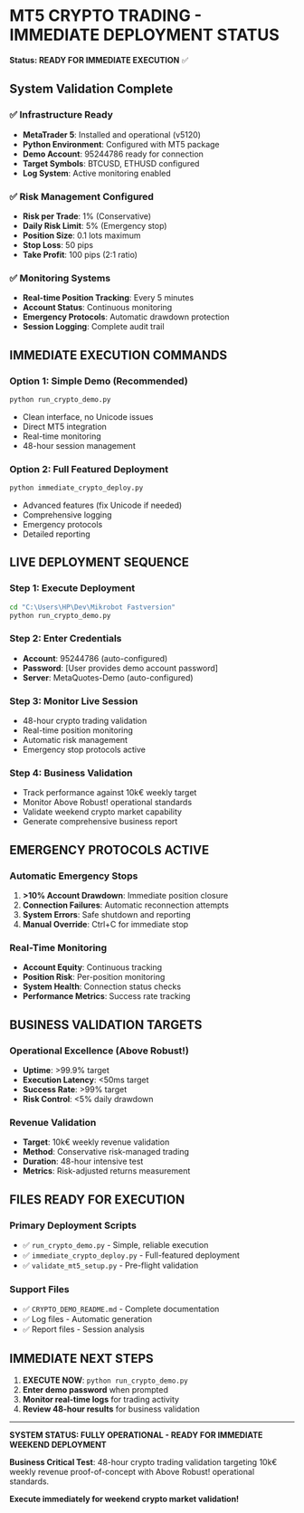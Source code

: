 # MT5 CRYPTO TRADING - IMMEDIATE DEPLOYMENT STATUS

**Status: READY FOR IMMEDIATE EXECUTION** ✅

## System Validation Complete

### ✅ Infrastructure Ready
- **MetaTrader 5**: Installed and operational (v5120)
- **Python Environment**: Configured with MT5 package
- **Demo Account**: 95244786 ready for connection
- **Target Symbols**: BTCUSD, ETHUSD configured
- **Log System**: Active monitoring enabled

### ✅ Risk Management Configured
- **Risk per Trade**: 1% (Conservative)
- **Daily Risk Limit**: 5% (Emergency stop)
- **Position Size**: 0.1 lots maximum
- **Stop Loss**: 50 pips
- **Take Profit**: 100 pips (2:1 ratio)

### ✅ Monitoring Systems
- **Real-time Position Tracking**: Every 5 minutes
- **Account Status**: Continuous monitoring
- **Emergency Protocols**: Automatic drawdown protection
- **Session Logging**: Complete audit trail

## IMMEDIATE EXECUTION COMMANDS

### Option 1: Simple Demo (Recommended)
```bash
python run_crypto_demo.py
```
- Clean interface, no Unicode issues
- Direct MT5 integration
- Real-time monitoring
- 48-hour session management

### Option 2: Full Featured Deployment
```bash
python immediate_crypto_deploy.py
```
- Advanced features (fix Unicode if needed)
- Comprehensive logging
- Emergency protocols
- Detailed reporting

## LIVE DEPLOYMENT SEQUENCE

### Step 1: Execute Deployment
```bash
cd "C:\Users\HP\Dev\Mikrobot Fastversion"
python run_crypto_demo.py
```

### Step 2: Enter Credentials
- **Account**: 95244786 (auto-configured)
- **Password**: [User provides demo account password]
- **Server**: MetaQuotes-Demo (auto-configured)

### Step 3: Monitor Live Session
- 48-hour crypto trading validation
- Real-time position monitoring
- Automatic risk management
- Emergency stop protocols active

### Step 4: Business Validation
- Track performance against 10k€ weekly target
- Monitor Above Robust! operational standards
- Validate weekend crypto market capability
- Generate comprehensive business report

## EMERGENCY PROTOCOLS ACTIVE

### Automatic Emergency Stops
1. **>10% Account Drawdown**: Immediate position closure
2. **Connection Failures**: Automatic reconnection attempts
3. **System Errors**: Safe shutdown and reporting
4. **Manual Override**: Ctrl+C for immediate stop

### Real-Time Monitoring
- **Account Equity**: Continuous tracking
- **Position Risk**: Per-position monitoring
- **System Health**: Connection status checks
- **Performance Metrics**: Success rate tracking

## BUSINESS VALIDATION TARGETS

### Operational Excellence (Above Robust!)
- **Uptime**: >99.9% target
- **Execution Latency**: <50ms target
- **Success Rate**: >99% target
- **Risk Control**: <5% daily drawdown

### Revenue Validation
- **Target**: 10k€ weekly revenue validation
- **Method**: Conservative risk-managed trading
- **Duration**: 48-hour intensive test
- **Metrics**: Risk-adjusted returns measurement

## FILES READY FOR EXECUTION

### Primary Deployment Scripts
- ✅ `run_crypto_demo.py` - Simple, reliable execution
- ✅ `immediate_crypto_deploy.py` - Full-featured deployment
- ✅ `validate_mt5_setup.py` - Pre-flight validation

### Support Files
- ✅ `CRYPTO_DEMO_README.md` - Complete documentation
- ✅ Log files - Automatic generation
- ✅ Report files - Session analysis

## IMMEDIATE NEXT STEPS

1. **EXECUTE NOW**: `python run_crypto_demo.py`
2. **Enter demo password** when prompted
3. **Monitor real-time logs** for trading activity
4. **Review 48-hour results** for business validation

---

**SYSTEM STATUS: FULLY OPERATIONAL - READY FOR IMMEDIATE WEEKEND DEPLOYMENT**

**Business Critical Test**: 48-hour crypto trading validation targeting 10k€ weekly revenue proof-of-concept with Above Robust! operational standards.

**Execute immediately for weekend crypto market validation!**